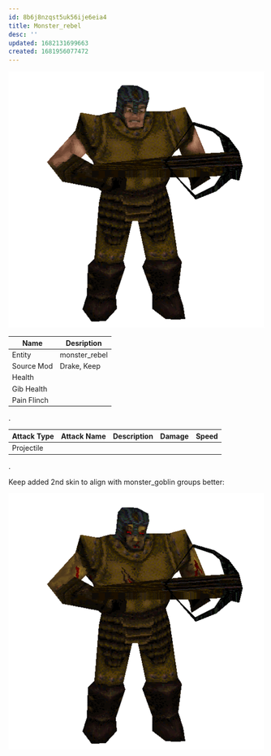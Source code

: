 ```yaml
---
id: 8b6j8nzqst5uk56ije6eia4
title: Monster_rebel
desc: ''
updated: 1682131699663
created: 1681956077472
---
```

![Monster Picture](assets/img/rebel.png)

|Name  |Desription|
|------|-------------|
|Entity|monster_rebel|
|Source Mod|Drake, Keep|
|Health||
|Gib Health||
|Pain Flinch||

.

|Attack Type|Attack Name|Description|Damage|Speed|
|-----------|-----------|-----------|------|----|
|Projectile |||||

.

Keep added 2nd skin to align with monster_goblin groups better:

![Monster Picture](assets/img/rebel2.png)